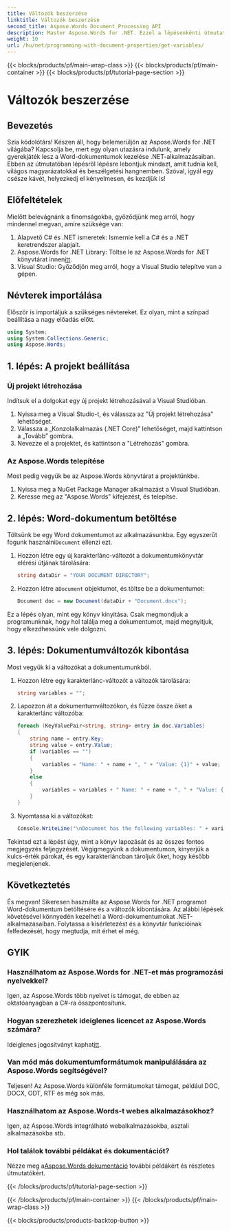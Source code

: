 ```yaml
---
title: Változók beszerzése
linktitle: Változók beszerzése
second_title: Aspose.Words Document Processing API
description: Master Aspose.Words for .NET. Ezzel a lépésenkénti útmutatóval megtudhatja, hogyan tölthet be és vonhat ki változókat Word dokumentumokból.
weight: 10
url: /hu/net/programming-with-document-properties/get-variables/
---
```


{{< blocks/products/pf/main-wrap-class >}}
{{< blocks/products/pf/main-container >}}
{{< blocks/products/pf/tutorial-page-section >}}

# Változók beszerzése

## Bevezetés

Szia kódolótárs! Készen áll, hogy belemerüljön az Aspose.Words for .NET világába? Kapcsolja be, mert egy olyan utazásra indulunk, amely gyerekjáték lesz a Word-dokumentumok kezelése .NET-alkalmazásaiban. Ebben az útmutatóban lépésről lépésre lebontjuk mindazt, amit tudnia kell, világos magyarázatokkal és beszélgetési hangnemben. Szóval, igyál egy csésze kávét, helyezkedj el kényelmesen, és kezdjük is!

## Előfeltételek

Mielőtt belevágnánk a finomságokba, győződjünk meg arról, hogy mindennel megvan, amire szüksége van:

1. Alapvető C# és .NET ismeretek: Ismernie kell a C# és a .NET keretrendszer alapjait.
2.  Aspose.Words for .NET Library: Töltse le az Aspose.Words for .NET könyvtárat innen[itt](https://releases.aspose.com/words/net/).
3. Visual Studio: Győződjön meg arról, hogy a Visual Studio telepítve van a gépen.

## Névterek importálása

Először is importáljuk a szükséges névtereket. Ez olyan, mint a színpad beállítása a nagy előadás előtt.

```csharp
using System;
using System.Collections.Generic;
using Aspose.Words;
```

## 1. lépés: A projekt beállítása

### Új projekt létrehozása

Indítsuk el a dolgokat egy új projekt létrehozásával a Visual Studióban.

1. Nyissa meg a Visual Studio-t, és válassza az "Új projekt létrehozása" lehetőséget.
2. Válassza a „Konzolalkalmazás (.NET Core)” lehetőséget, majd kattintson a „Tovább” gombra.
3. Nevezze el a projektet, és kattintson a "Létrehozás" gombra.

### Az Aspose.Words telepítése

Most pedig vegyük be az Aspose.Words könyvtárat a projektünkbe.

1. Nyissa meg a NuGet Package Manager alkalmazást a Visual Studióban.
2. Keresse meg az "Aspose.Words" kifejezést, és telepítse.

## 2. lépés: Word-dokumentum betöltése

 Töltsünk be egy Word dokumentumot az alkalmazásunkba. Egy egyszerűt fogunk használni`Document` ellenzi ezt.

1. Hozzon létre egy új karakterlánc-változót a dokumentumkönyvtár elérési útjának tárolására:
    ```csharp
    string dataDir = "YOUR DOCUMENT DIRECTORY";
    ```

2.  Hozzon létre a`Document` objektumot, és töltse be a dokumentumot:
    ```csharp
    Document doc = new Document(dataDir + "Document.docx");
    ```

Ez a lépés olyan, mint egy könyv kinyitása. Csak megmondjuk a programunknak, hogy hol találja meg a dokumentumot, majd megnyitjuk, hogy elkezdhessünk vele dolgozni.

## 3. lépés: Dokumentumváltozók kibontása

Most vegyük ki a változókat a dokumentumunkból.

1. Hozzon létre egy karakterlánc-változót a változók tárolására:
    ```csharp
    string variables = "";
    ```

2. Lapozzon át a dokumentumváltozókon, és fűzze össze őket a karakterlánc változóba:
    ```csharp
    foreach (KeyValuePair<string, string> entry in doc.Variables)
    {
        string name = entry.Key;
        string value = entry.Value;
        if (variables == "")
        {
            variables = "Name: " + name + ", " + "Value: {1}" + value;
        }
        else
        {
            variables = variables + " Name: " + name + ", " + "Value: {1}" + value;
        }
    }
    ```

3. Nyomtassa ki a változókat:
    ```csharp
    Console.WriteLine("\nDocument has the following variables: " + variables);
    ```


Tekintsd ezt a lépést úgy, mint a könyv lapozását és az összes fontos megjegyzés feljegyzését. Végigmegyünk a dokumentumon, kinyerjük a kulcs-érték párokat, és egy karakterláncban tároljuk őket, hogy később megjelenjenek.

## Következtetés

És megvan! Sikeresen használta az Aspose.Words for .NET programot Word-dokumentum betöltésére és a változók kibontására. Az alábbi lépések követésével könnyedén kezelheti a Word-dokumentumokat .NET-alkalmazásaiban. Folytassa a kísérletezést és a könyvtár funkcióinak felfedezését, hogy megtudja, mit érhet el még.

## GYIK

### Használhatom az Aspose.Words for .NET-et más programozási nyelvekkel?
Igen, az Aspose.Words több nyelvet is támogat, de ebben az oktatóanyagban a C#-ra összpontosítunk.

### Hogyan szerezhetek ideiglenes licencet az Aspose.Words számára?
 Ideiglenes jogosítványt kaphat[itt](https://purchase.aspose.com/temporary-license/).

### Van mód más dokumentumformátumok manipulálására az Aspose.Words segítségével?
Teljesen! Az Aspose.Words különféle formátumokat támogat, például DOC, DOCX, ODT, RTF és még sok más.

### Használhatom az Aspose.Words-t webes alkalmazásokhoz?
Igen, az Aspose.Words integrálható webalkalmazásokba, asztali alkalmazásokba stb.

### Hol találok további példákat és dokumentációt?
 Nézze meg a[Aspose.Words dokumentáció](https://reference.aspose.com/words/net/) további példákért és részletes útmutatókért.

{{< /blocks/products/pf/tutorial-page-section >}}

{{< /blocks/products/pf/main-container >}}
{{< /blocks/products/pf/main-wrap-class >}}

{{< blocks/products/products-backtop-button >}}
